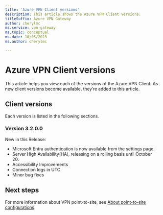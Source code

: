 ```yaml
---
title: 'Azure VPN Client versions'
description: This article shows the Azure VPN Client versions.
titleSuffix: Azure VPN Gateway
author: cherylmc
ms.service: vpn-gateway
ms.topic: conceptual
ms.date: 10/05/2023
ms.author: cherylmc

---
```

# Azure VPN Client versions

This article helps you view each of the versions of the Azure VPN Client. As new client versions become available, they're added to this article.

## Client versions

Each version is listed in the following sections.

### Version 3.2.0.0

New in this Release:

* Microsoft Entra authentication is now available from the settings page.
* Server High Availability(HA), releasing on a rolling basis until October 20.
* Accessibility Improvements
* Connection logs in UTC
* Minor bug fixes

## Next steps

For more information about VPN point-to-site, see [About point-to-site configurations](point-to-site-about.md).

